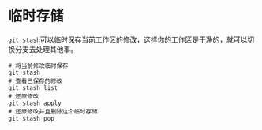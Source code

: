 # 临时存储

`git stash`可以临时保存当前工作区的修改，这样你的工作区是干净的，就可以切换分支去处理其他事。

```shell
# 将当前修改临时保存
git stash
# 查看已保存的修改
git stash list
# 还原修改
git stash apply
# 还原修改并且删除这个临时存储
git stash pop
```

